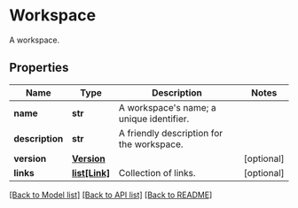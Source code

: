 # Workspace

A workspace.

## Properties
Name | Type | Description | Notes
------------ | ------------- | ------------- | -------------
**name** | **str** | A workspace&#39;s name; a unique identifier. | 
**description** | **str** | A friendly description for the workspace. | 
**version** | [**Version**](Version.md) |  | [optional] 
**links** | [**list[Link]**](Link.md) | Collection of links. | [optional] 

[[Back to Model list]](../README.md#documentation-for-models) [[Back to API list]](../README.md#documentation-for-api-endpoints) [[Back to README]](../README.md)


